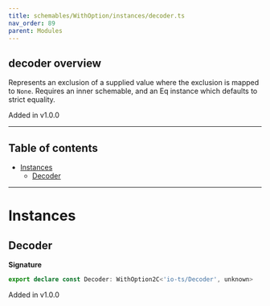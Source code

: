 ```yaml
---
title: schemables/WithOption/instances/decoder.ts
nav_order: 89
parent: Modules
---
```


## decoder overview

Represents an exclusion of a supplied value where the exclusion is mapped to `None`.
Requires an inner schemable, and an Eq instance which defaults to strict equality.

Added in v1.0.0

---

<h2 class="text-delta">Table of contents</h2>

- [Instances](#instances)
  - [Decoder](#decoder)

---

# Instances

## Decoder

**Signature**

```ts
export declare const Decoder: WithOption2C<'io-ts/Decoder', unknown>
```

Added in v1.0.0
